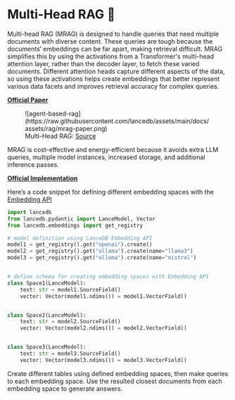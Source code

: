 **Multi-Head RAG 📃**
====================================================================

Multi-head RAG (MRAG) is designed to handle queries that need multiple documents with diverse content. These queries are tough because the documents’ embeddings can be far apart, making retrieval difficult. MRAG simplifies this by using the activations from a Transformer's multi-head attention layer, rather than the decoder layer, to fetch these varied documents. Different attention heads capture different aspects of the data, so using these activations helps create embeddings that better represent various data facets and improves retrieval accuracy for complex queries.

**[Official Paper](https://arxiv.org/pdf/2406.05085)**

<figure markdown="span">
  ![agent-based-rag](https://raw.githubusercontent.com/lancedb/assets/main/docs/assets/rag/mrag-paper.png)
  <figcaption>Multi-Head RAG: <a href="https://github.com/spcl/MRAG">Source</a>
  </figcaption>
</figure>

MRAG is cost-effective and energy-efficient because it avoids extra LLM queries, multiple model instances, increased storage, and additional inference passes.

**[Official Implementation](https://github.com/spcl/MRAG)**

Here’s a code snippet for defining different embedding spaces with the [Embedding API](https://lancedb.github.io/lancedb/embeddings/embedding_functions/)

```python
import lancedb
from lancedb.pydantic import LanceModel, Vector
from lancedb.embeddings import get_registry

# model definition using LanceDB Embedding API
model1 = get_registry().get("openai").create()
model2 = get_registry().get("ollama").create(name="llama3")
model3 = get_registry().get("ollama").create(name="mistral")


# define schema for creating embedding spaces with Embedding API
class Space1(LanceModel):
    text: str = model1.SourceField()
    vector: Vector(model1.ndims()) = model1.VectorField()


class Space2(LanceModel):
    text: str = model2.SourceField()
    vector: Vector(model2.ndims()) = model2.VectorField()


class Space3(LanceModel):
    text: str = model3.SourceField()
    vector: Vector(model3.ndims()) = model3.VectorField()
```

Create different tables using defined embedding spaces, then make queries to each embedding space. Use the resulted closest documents from each embedding space to generate answers.


